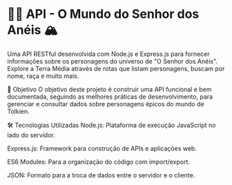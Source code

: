 # 🧙‍♂️ API - O Mundo do Senhor dos Anéis 🏔️
Uma API RESTful desenvolvida com Node.js e Express.js para fornecer informações sobre os personagens do universo de "O Senhor dos Anéis". Explore a Terra Média através de rotas que listam personagens, buscam por nome, raça e muito mais.

🎯 Objetivo
O objetivo deste projeto é construir uma API funcional e bem documentada, seguindo as melhores práticas de desenvolvimento, para gerenciar e consultar dados sobre personagens épicos do mundo de Tolkien.

🛠️ Tecnologias Utilizadas
Node.js: Plataforma de execução JavaScript no lado do servidor.

Express.js: Framework para construção de APIs e aplicações web.

ES6 Modules: Para a organização do código com import/export.

JSON: Formato para a troca de dados entre o servidor e o cliente.